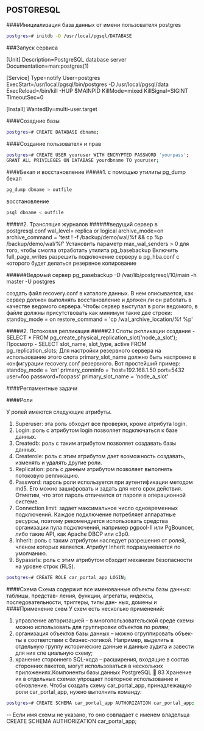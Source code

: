 ## POSTGRESQL

####Инициализация база данных
от имени пользователя postgres

```bash
postgres=# initdb -D /usr/local/pgsql/DATABASE
```

###Запуск сервиса

[Unit]
Description=PostgreSQL database server
Documentation=man:postgres(1)

[Service]
Type=notify
User=postgres
ExecStart=/usr/local/pgsql/bin/postgres -D /usr/local/pgsql/data
ExecReload=/bin/kill -HUP $MAINPID
KillMode=mixed
KillSignal=SIGINT
TimeoutSec=0

[Install]
WantedBy=multi-user.target


####Созадние базы 

```bash
postgres=# CREATE DATABASE dbname;
```
####Создание пользователя и прав
```bash
postgres=# CREATE USER youruser WITH ENCRYPTED PASSWORD 'yourpass';
GRANT ALL PRIVILEGES ON DATABASE yourdbname TO youruser;
```

####Бекап и восстановление
#####1. с помощью утилиты pg_dump
бекап
```bash
pg_dump dbname > outfile
```
восстановление
```bash
psql dbname < outfile
```
#####2. Трансляция журналов
######ведущий сервер
в postgresql.conf 
   wal_level= replica or logical
   archive_mode=on
   archive_command = 'test ! -f /backup/demo/wal/%f && cp %p /backup/demo/wal/%f'
Установить параметр max_wal_senders > 0 для того, чтобы смогла отработать утилита pg_basebackup
Включить full_page_writes
разрешить подключение серверу в pg_hba.conf с которого будет делаться резервное копирование

######Ведомый сервер
pg_pasebackup -D /var/lib/postgresql/10/main -h
master -U postgres

создать файл recovery.conf в каталоге данных. В нем описывается, как
сервер должен выполнять восстановление и должен ли он работать
в качестве ведомого сервера. Чтобы сервер выступал в роли ведомого,
в файле должны присутствовать как минимум такие две строки:
standby_mode = on
restore_command = 'cp /wal_archive_location/%f %p'

#####2. Потоковая репликация
#####2.1 Слоты ркпликации
создание - SELECT * FROM pg_create_physical_replication_slot('node_a_slot');
Просмотр - SELECT slot_name, slot_type, active FROM pg_replication_slots;
 Для настройки резервного сервера на использование этого слота primary_slot_name должно быть настроено в конфигурации recovery.conf резервного.
 Вот простейший пример: 
   standby_mode = 'on'
   primary_conninfo = 'host=192.168.1.50 port=5432 user=foo password=foopass'
   primary_slot_name = 'node_a_slot'


####Регламентные задачи



####Роли

У ролей имеются следующие атрибуты.

1. Superuser: эта роль обходит все проверки, кроме атрибута login.
2. Login: роль с атрибутом login позволяет подключаться к базе данных.
3. Createdb: роль с таким атрибутом позволяет создавать базы данных.
4. Createrole: роль с этим атрибутом дает возможность создавать, изменять и удалять другие роли.
5. Replication: роль с данным атрибутом позволяет выполнять потоковую
репликацию.
6. Password: пароль роли используется при аутентификации методом md5.
Его можно зашифровать и задать для него срок действия. Отметим, что
этот пароль отличается от пароля в операционной системе.
7. Connection limit: задает максимальное число одновременных подключений. Каждое подключение потребляет аппаратные ресурсы, поэтому рекомендуется использовать средства организации пула подключений, например pgpool-II или PgBouncer, либо такие API, как Apache DBCP или c3p0.
8. Inherit: роль с таким атрибутом наследует разрешения от ролей, членом
которых является. Атрибут Inherit подразумевается по умолчанию.
9. Bypassrls: роль с этим атрибутом обходит механизм безопасности на
уровне строк (RLS).

```bash
postgres=# CREATE ROLE car_portal_app LOGIN;
```

####Схема
Схема содержит все именованные объекты базы данных: таблицы, представ-
ления, функции, агрегаты, индексы, последовательности, триггеры, типы дан-
ных, домены и
####Применение схем
У схем есть несколько применений:

1. управление авторизацией – в многопользовательской среде схемы
можно использовать для группировки объектов по ролям;
2. организация объектов базы данных – можно сгруппировать объек-
ты в соответствии с бизнес-логикой. Например, выделить в отдельную
группу исторические данные и данные аудита и завести для них спе­
циальную схему;
3. хранение стороннего SQL-кода – расширения, входящие в состав
сторонних пакетов, могут использоваться в нескольких приложениях.Компоненты базы данных PostgreSQL  83
Хранение их в отдельных схемах упрощает повторное использование
и обновление.
Чтобы создать схему car_portal_app, принадлежащую роли car_portal_app,
нужно выполнить команду:
```bash
postgres=# CREATE SCHEMA car_portal_app AUTHORIZATION car_portal_app;
```
-- Если имя схемы не указано, то оно совпадает с именем владельца
CREATE SCHEMA AUTHORIZATION car_portal_app;